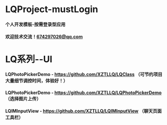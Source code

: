 # LQProject-mustLogin
#### 个人开发模板-按需登录型应用
#### 欢迎技术交流！674297026@qq.com

# LQ系列--UI
#### LQPhotoPickerDemo - https://github.com/XZTLLQ/LQClass （可节约项目大量细节调控时间，体验好！）
#### LQPhotoPickerDemo - https://github.com/XZTLLQ/LQPhotoPickerDemo （选择图片上传）
#### LQIMInputView - https://github.com/XZTLLQ/LQIMInputView （聊天页面工具栏）
